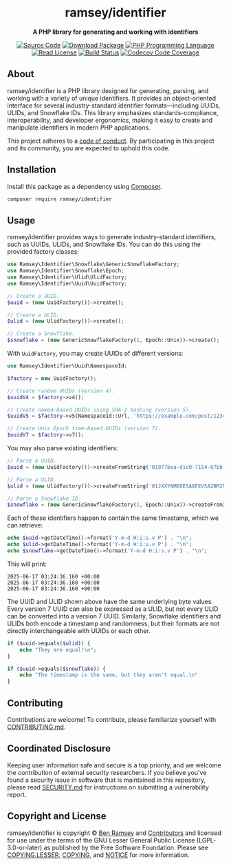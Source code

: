 <h1 align="center">ramsey/identifier</h1>

<p align="center">
    <strong>A PHP library for generating and working with identifiers</strong>
</p>

<p align="center">
    <a href="https://github.com/ramsey/identifier"><img src="https://img.shields.io/badge/source-ramsey/identifier-blue.svg?style=flat-square" alt="Source Code"></a>
    <a href="https://packagist.org/packages/ramsey/identifier"><img src="https://img.shields.io/packagist/v/ramsey/identifier.svg?style=flat-square&label=release" alt="Download Package"></a>
    <a href="https://php.net"><img src="https://img.shields.io/packagist/dependency-v/ramsey/identifier/php-64bit
?style=flat-square&colorB=%238892BF" alt="PHP Programming Language"></a>
    <a href="https://github.com/ramsey/identifier/blob/main/COPYING.LESSER"><img src="https://img.shields.io/packagist/l/ramsey/identifier.svg?style=flat-square&colorB=darkcyan" alt="Read License"></a>
    <a href="https://github.com/ramsey/identifier/actions/workflows/continuous-integration.yml"><img src="https://img.shields.io/github/actions/workflow/status/ramsey/identifier/continuous-integration.yml?branch=main&style=flat-square&logo=github" alt="Build Status"></a>
    <a href="https://codecov.io/gh/ramsey/identifier"><img src="https://img.shields.io/codecov/c/gh/ramsey/identifier?label=codecov&logo=codecov&style=flat-square" alt="Codecov Code Coverage"></a>
</p>

## About

ramsey/identifier is a PHP library designed for generating, parsing, and working with a variety of unique identifiers.
It provides an object-oriented interface for several industry-standard identifier formats—including UUIDs, ULIDs, and
Snowflake IDs. This library emphasizes standards-compliance, interoperability, and developer ergonomics, making it easy
to create and manipulate identifiers in modern PHP applications.

This project adheres to a [code of conduct](CODE_OF_CONDUCT.md). By participating in this project and its community, you
are expected to uphold this code.

## Installation

Install this package as a dependency using [Composer](https://getcomposer.org).

``` bash
composer require ramsey/identifier
```

## Usage

ramsey/identifier provides ways to generate industry-standard identifiers, such as UUIDs, ULIDs, and Snowflake IDs. You
can do this using the provided factory classes:

```php
use Ramsey\Identifier\Snowflake\GenericSnowflakeFactory;
use Ramsey\Identifier\Snowflake\Epoch;
use Ramsey\Identifier\Ulid\UlidFactory;
use Ramsey\Identifier\Uuid\UuidFactory;

// Create a UUID.
$uuid = (new UuidFactory())->create();

// Create a ULID.
$ulid = (new UlidFactory())->create();

// Create a Snowflake.
$snowflake = (new GenericSnowflakeFactory(1, Epoch::Unix))->create();
```

With `UuidFactory`, you may create UUIDs of different versions:

```php
use Ramsey\Identifier\Uuid\NamespaceId;

$factory = new UuidFactory();

// Create random UUIDs (version 4).
$uuidV4 = $factory->v4();

// Create named-based UUIDs using SHA-1 hashing (version 5).
$uuidV5 = $factory->v5(NamespaceId::Url, 'https://example.com/post/1234');

// Create Unix Epoch time-based UUIDs (version 7).
$uuidV7 = $factory->v7();
```

You may also parse existing identifiers:

```php
// Parse a UUID.
$uuid = (new UuidFactory())->createFromString('01977bea-d1c0-7154-87bb-6550974155c2');

// Parse a ULID.
$ulid = (new UlidFactory())->createFromString('01JXXYNME0E5A8FEV5A2BM2NE2');

// Parse a Snowflake ID.
$snowflake = (new GenericSnowflakeFactory(1, Epoch::Unix))->createFromInteger(7340580095540599922);
```

Each of these identifiers happen to contain the same timestamp, which we can retrieve:

```php
echo $uuid->getDateTime()->format('Y-m-d H:i:s.v P') . "\n";
echo $ulid->getDateTime()->format('Y-m-d H:i:s.v P') . "\n";
echo $snowflake->getDateTime()->format('Y-m-d H:i:s.v P') . "\n";
```

This will print:

```
2025-06-17 03:24:36.160 +00:00
2025-06-17 03:24:36.160 +00:00
2025-06-17 03:24:36.160 +00:00
```

The UUID and ULID shown above have the same underlying byte values. Every version 7 UUID can also be expressed as a
ULID, but not every ULID can be converted into a version 7 UUID. Similarly, Snowflake identifiers and ULIDs both encode
a timestamp and randomness, but their formats are not directly interchangeable with UUIDs or each other.

```php
if ($uuid->equals($ulid)) {
    echo "They are equal!\n";
}

if ($uuid->equals($snowflake)) {
    echo "The timestamp is the same, but they aren't equal.\n"
}
```

## Contributing

Contributions are welcome! To contribute, please familiarize yourself with [CONTRIBUTING.md](CONTRIBUTING.md).

## Coordinated Disclosure

Keeping user information safe and secure is a top priority, and we welcome the contribution of external security
researchers. If you believe you've found a security issue in software that is maintained in this repository, please read
[SECURITY.md](SECURITY.md) for instructions on submitting a vulnerability report.

## Copyright and License

ramsey/identifier is copyright © [Ben Ramsey](https://ramsey.dev) and [Contributors](https://github.com/ramsey/identifier/graphs/contributors)
and licensed for use under the terms of the GNU Lesser General Public License (LGPL-3.0-or-later) as published by the
Free Software Foundation. Please see [COPYING.LESSER](COPYING.LESSER), [COPYING](COPYING), and [NOTICE](NOTICE) for more
information.
